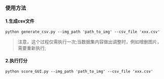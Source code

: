 ### 使用方法

#### 1.生成csv文件
```
python generate_csv.py --img_path 'path_to_img' --csv_file 'xxx.csv'
```
> 注意，这个过程仅需执行一次;当数据集内容做出调整时，例如增删图片，需要重新执行;

#### 2.执行打分
```
python score_GUI.py --img_path 'path_to_img' --csv_file 'xxx.csv'
```
